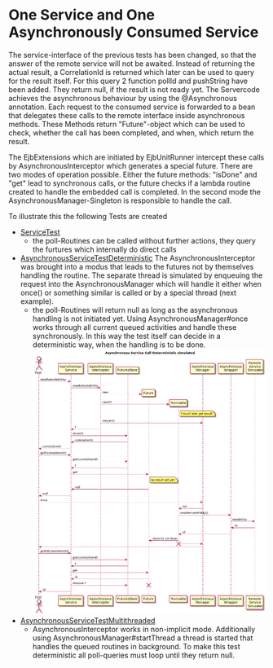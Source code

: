 # One Service and One Asynchronously Consumed Service

The service-interface of the previous tests has been changed, so that the answer of the remote service will not be awaited. Instead of returning the actual result, a CorrelationId is returned which later can be used to query for the result itself. For this query 2 function pollId and pushString have been added. They return null, if the result is not ready yet.
The Servercode achieves the asynchronous behaviour by using the @Asynchronous annotation. Each request to the consumed service is forwarded to a bean that delegates these calls to the remote interface inside asynchronous methods. These Methods return "Future"-object which can be used to check, whether the call has been completed, and when, which return the result.

The EjbExtensions which are initiated by EjbUnitRunner intercept these calls by AsynchronousInterceptor which generates a special future. There are two modes of operation possible. Either the future methods: "isDone" and "get" lead to synchronous calls, or the future checks if a lambda routine created to handle the embedded call is completed. In the second mode the AsynchronousManager-Singleton is responsible to handle the call.

To illustrate this the following Tests are created
* [ServiceTest]()
 	* the poll-Routines can be called without further actions, they query the furtures which internally do direct calls
* [AsynchronousServiceTestDeterministic]()
The AsynchronousInterceptor was brought into a modus that leads to the futures not by themselves handling the routine. The separate thread is simulated by enqueuing the request into the AsynchronousManager which will handle it either when once() or something similar is called or by a special thread (next example). 
	* the poll-Routines will return null as long as the asynchronous handling is not initiated yet. Using AsynchronousManager#once works through all current queued activities and handle these synchronously. In this way the test itself can decide in a deterministic way, when the handling is to be done.
  ![diagram](images/AsynchronousServiceDeterministicPoll.png)
* [AsynchronousServiceTestMultithreaded]()
	* AsynchronousInterceptor works in non-implicit mode. Additionally using AsynchronousManager#startThread a thread is started that handles the queued routines in background. To make this test deterministic all poll-queries must loop until they return null.
